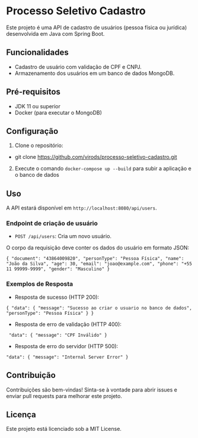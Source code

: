 # Processo Seletivo Cadastro

Este projeto é uma API de cadastro de usuários (pessoa física ou jurídica) desenvolvida em Java com Spring Boot.

## Funcionalidades

- Cadastro de usuário com validação de CPF e CNPJ.
- Armazenamento dos usuários em um banco de dados MongoDB.

## Pré-requisitos

- JDK 11 ou superior
- Docker (para executar o MongoDB)

## Configuração

1. Clone o repositório:

- git clone https://github.com/virods/processo-seletivo-cadastro.git

2. Execute o comando `docker-compose up --build` para subir a aplicação e o banco de dados

## Uso

A API estará disponível em `http://localhost:8080/api/users`.

### Endpoint de criação de usuário

- `POST /api/users`: Cria um novo usuário.

O corpo da requisição deve conter os dados do usuário em formato JSON:

``{
"document": "43864009820",
"personType": "Pessoa Física",
"name": "João da Silva",
"age": 30,
"email": "joao@example.com",
"phone": "+55 11 99999-9999",
"gender": "Masculino"
}``

### Exemplos de Resposta

- Resposta de sucesso (HTTP 200):

``{
    "data": {
        "message": "Sucesso ao criar o usuario no banco de dados",
        "personType": "Pessoa Física"
    }
}``

- Resposta de erro de validação (HTTP 400):

``
"data": {
  "message": "CPF Inválido"
}``

- Resposta de erro do servidor (HTTP 500):

``"data": {
  "message": "Internal Server Error"
}``

## Contribuição

Contribuições são bem-vindas! Sinta-se à vontade para abrir issues e enviar pull requests para melhorar este projeto.

## Licença

Este projeto está licenciado sob a MIT License.







